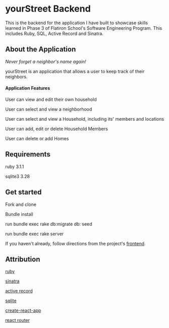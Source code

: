 # yourStreet Backend
This is the backend for the application I have built to 
showcase skills learned in Phase 3 of Flatiron School's Software Engineering Program. This includes Ruby, SQL, Active Record and Sinatra. 

## About the Application
<em>Never forget a neighbor's name again!</em>

yourStreet is an application that allows a user to keep track of their neighbors. 




#### Application Features
User can view and edit their own household

User can select and view a neighborhood

User can select and view a Household, including its' members and locations 

User can add, edit or delete Household Members

User can delete or add Homes

## Requirements
ruby 3.1.1

sqlite3 3.28

## Get started
Fork and clone

Bundle install

run bundle exec rake db:migrate db: seed

run bundle exec rake server

If you haven't already, follow directions from the project's [frontend](https://github.com/mariareedstrom/phase-3-project-frontend).

## Attribution

[ruby](https://www.ruby-lang.org/en/)

[sinatra](https://github.com/sinatra/sinatra)

[active record](https://guides.rubyonrails.org/active_record_basics.html)

[sqlite](https://www.sqlite.org/index.html)

[create-react-app](https://create-react-app.dev/)

[react router](https://reactrouter.com/)







